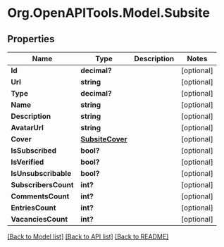 # Org.OpenAPITools.Model.Subsite
## Properties

Name | Type | Description | Notes
------------ | ------------- | ------------- | -------------
**Id** | **decimal?** |  | [optional] 
**Url** | **string** |  | [optional] 
**Type** | **decimal?** |  | [optional] 
**Name** | **string** |  | [optional] 
**Description** | **string** |  | [optional] 
**AvatarUrl** | **string** |  | [optional] 
**Cover** | [**SubsiteCover**](SubsiteCover.md) |  | [optional] 
**IsSubscribed** | **bool?** |  | [optional] 
**IsVerified** | **bool?** |  | [optional] 
**IsUnsubscribable** | **bool?** |  | [optional] 
**SubscribersCount** | **int?** |  | [optional] 
**CommentsCount** | **int?** |  | [optional] 
**EntriesCount** | **int?** |  | [optional] 
**VacanciesCount** | **int?** |  | [optional] 

[[Back to Model list]](../README.md#documentation-for-models) [[Back to API list]](../README.md#documentation-for-api-endpoints) [[Back to README]](../README.md)

